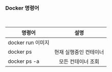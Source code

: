 ### Docker 명령어

<br>

| 명령어            |  설명                   |
| ----------------- | :--------------------: |
| docker run 이미지  |                      |
| docker ps         | 현재 실행중인 컨테이너 |
| docker ps -a      |   모든 컨테이너 조회   |

